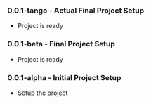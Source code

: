 ### 0.0.1-tango - Actual Final Project Setup
* Project is ready

### 0.0.1-beta - Final Project Setup
* Project is ready

### 0.0.1-alpha - Initial Project Setup
* Setup the project
